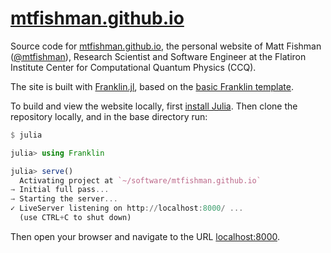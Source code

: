 # [mtfishman.github.io](https://mtfishman.github.io)
Source code for [mtfishman.github.io](https://mtfishman.github.io), the personal website of Matt Fishman ([@mtfishman](https://github.com/mtfishman)), Research Scientist and Software Engineer at the Flatiron Institute Center for Computational Quantum Physics (CCQ).

The site is built with [Franklin.jl](https://github.com/tlienart/Franklin.jl), based on the [basic Franklin template](https://tlienart.github.io/FranklinTemplates.jl).

To build and view the website locally, first [install Julia](https://julialang.org/downloads).
Then clone the repository locally, and in the base directory run:
```julia
$ julia

julia> using Franklin

julia> serve()
  Activating project at `~/software/mtfishman.github.io`
→ Initial full pass...
→ Starting the server...
✓ LiveServer listening on http://localhost:8000/ ...
  (use CTRL+C to shut down)
```
Then open your browser and navigate to the URL [localhost:8000](http://localhost:8000/).
